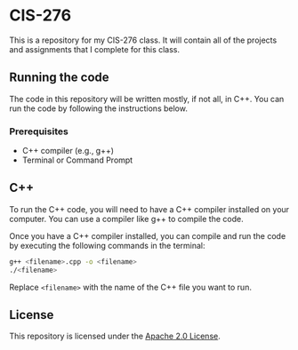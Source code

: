 # CIS-276

This is a repository for my CIS-276 class. It will contain all of the projects and assignments that I complete for this class.

## Running the code

The code in this repository will be written mostly, if not all, in C++. You can run the code by following the instructions below.

### Prerequisites

- C++ compiler (e.g., g++)
- Terminal or Command Prompt

## C++

To run the C++ code, you will need to have a C++ compiler installed on your computer. You can use a compiler like g++ to compile the code.

Once you have a C++ compiler installed, you can compile and run the code by executing the following commands in the terminal:

```bash
g++ <filename>.cpp -o <filename>
./<filename>
```

Replace `<filename>` with the name of the C++ file you want to run.

## License

This repository is licensed under the [Apache 2.0 License](LICENSE).